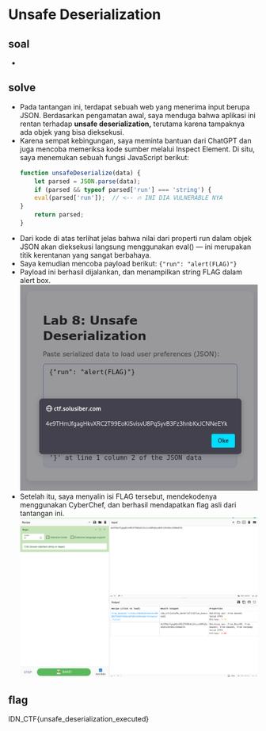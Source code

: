 # Unsafe Deserialization
## soal
-

## solve
- Pada tantangan ini, terdapat sebuah web yang menerima input berupa JSON. Berdasarkan pengamatan awal, saya menduga bahwa aplikasi ini rentan terhadap **unsafe deserialization,** terutama karena tampaknya ada objek yang bisa dieksekusi.
- Karena sempat kebingungan, saya meminta bantuan dari ChatGPT dan juga mencoba memeriksa kode sumber melalui Inspect Element. Di situ, saya menemukan sebuah fungsi JavaScript berikut:
  ```js
  function unsafeDeserialize(data) {
      let parsed = JSON.parse(data);
      if (parsed && typeof parsed['run'] === 'string') {
      eval(parsed['run']);  // <-- 🔥 INI DIA VULNERABLE NYA
  }
      return parsed;
  }
  ```
- Dari kode di atas terlihat jelas bahwa nilai dari properti run dalam objek JSON akan dieksekusi langsung menggunakan eval() — ini merupakan titik kerentanan yang sangat berbahaya.
- Saya kemudian mencoba payload berikut: ```{"run": "alert(FLAG)"}```
- Payload ini berhasil dijalankan, dan menampilkan string FLAG dalam alert box.
  ![alt text](<images/Unsafe Deserialization/image.png>)
- Setelah itu, saya menyalin isi FLAG tersebut, mendekodenya menggunakan CyberChef, dan berhasil mendapatkan flag asli dari tantangan ini.
  ![alt text](<images/Unsafe Deserialization/image-1.png>)

## flag
IDN_CTF{unsafe_deserialization_executed}